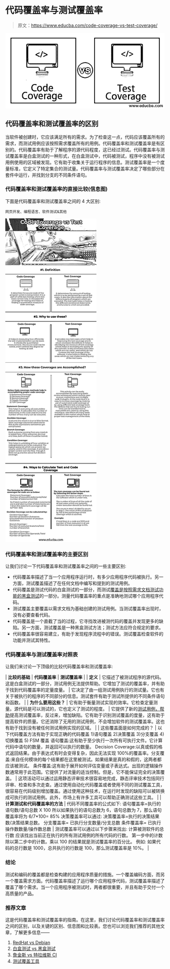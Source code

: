 # 代码覆盖率与测试覆盖率

> 原文：<https://www.educba.com/code-coverage-vs-test-coverage/>

![Code Coverage vs Test Coverage](img/364feef8805abdfd9a301a876ce89701.png)



## 代码覆盖率和测试覆盖率的区别

当软件被创建时，它应该满足所有的需求。为了检查这一点，代码应该覆盖所有的需求，而测试用例应该按照需求覆盖所有的用例。代码覆盖率和测试覆盖率是有区别的。代码覆盖率有助于了解程序的源代码程度，这已经过测试。代码覆盖率与测试覆盖率是白盒测试的一种形式，在白盒测试中，代码被测试，程序中没有被测试用例使用的区域被发现。它有助于收集关于运行程序的信息。测试覆盖率是一个度量标准，它定义了特定集合的测试量。代码覆盖率与测试覆盖率决定了哪些部分在套件中运行，并找到分支的不同条件语句。

### 代码覆盖率和测试覆盖率的直接比较(信息图)

下面是代码覆盖率和测试覆盖率之间的 4 大区别:

<small>网页开发、编程语言、软件测试&其他</small>

![Code-Coverage-vs-Test-Coverage-info](img/8e16953fba75e1da33769f4893b20f4a.png)



### 代码覆盖率和测试覆盖率的主要区别

让我们讨论一下代码覆盖率和测试覆盖率之间的一些主要区别:

*   代码覆盖率描述了当一个应用程序运行时，有多少应用程序代码被执行。另一方面，测试覆盖描述了在任何文档中编写和提到的测试用例。
*   代码覆盖是测试代码的白盒测试的一部分，而测试[覆盖是按照需求文档测试功能的黑盒测试](https://www.educba.com/black-box-testing-techniques/)的一部分。测量代码覆盖率的重点是准确地测试哪个应用程序代码。
*   测试覆盖主要覆盖以需求文档为基础创建的测试用例。当测试覆盖率出现时，没有必要查看代码。
*   代码覆盖是一个直截了当的过程，它寻找改进被测代码的覆盖并发现更多的缺陷。另一方面，测试覆盖是一种黑盒测试方法；测试方法应符合规定的要求。
*   代码覆盖率很容易建立，有助于发现程序流程中的错误。测试覆盖检查软件的功能并测试其特性。

### 代码覆盖率与测试覆盖率对照表

让我们来讨论一下顶级的比较代码覆盖率和测试覆盖率:

| **比较的基础** | **代码覆盖率** | **测试覆盖率** |
| **定义** | 它描述了被测试程序的源代码。这是白盒测试的一部分，测试用例无法提供帮助。它增加了测试的覆盖率，并有助于找到代码覆盖率的定量度量。 | 它决定了由一组测试用例执行的测试量。它也有关于被执行的程序的不同部分的信息。测试套件有助于测试所提供的不同条件语句和函数。 |
| **为什么要用这些？** | 它有助于衡量测试实现的效率。它检查定量测量。源代码是可以测试的，它也定义了测试的程度。 | 它提供了新的[测试用例，帮助](https://www.educba.com/test-cases-vs-test-scenario/)提高测试覆盖率，反过来，增加缺陷。它有助于识别测试覆盖的度量，这有助于提高软件的质量。它还消除了无用的测试用例，不会增加软件的测试覆盖率。这也有助于找到没有被任何测试用例实现的区域。 |
| 这些覆盖面是如何完成的？ | 以下代码覆盖方法有助于实现正确的代码覆盖
1)语句覆盖
2)决策覆盖
3)分支覆盖
4)切换覆盖
5) FSM 覆盖
语句覆盖:这有助于至少执行一次所有可执行文件。它计算代码中语句的数量，并返回可以执行的数量。
Decision Coverage:以真或假的格式返回结果。由于表达式有时会变得复杂，因此无法实现 100%的覆盖率。分支覆盖:来自任何模块的每个结果都在这里被测试。如果结果是真的和假的，这两者都应该被测试。
条件覆盖:这有助于展开如何评估变量或子表达式。出现的逻辑操作数通常用于此范围。它提供了对流量的适当控制。但是，它不能保证完全的决策覆盖。 | 这项活动可以通过运用静态评审技术很容易地完成，静态评审技术包括同行评审、检查和多次走查。通过使用自动化代码覆盖或者使用不同的测试覆盖工具，很容易在代码级别增加覆盖。通过使用这种技术，在运行时发现的缺陷可以被转换成可执行的测试用例。此外，市场上有许多工具可以帮助正确测试这些工具。 |
| **计算测试和代码覆盖率的方法** | 代码不同覆盖率的公式如下:
语句覆盖率=执行的语句数/语句总数 X 100
所以如果执行的语句总数为 6，语句总数为 7，那么语句覆盖率将为 6/7*100= 85%
决策覆盖率可以通过:
决策覆盖率=执行的决策结果数/决策结果总数。
分支覆盖率=
已执行分支数量/分支总数
条件覆盖率=
已执行操作数数量/操作数总数 | 测试覆盖率可以通过以下步骤来找出:
计算被测软件的总行数
应该找出当前正在执行的所有测试用例的所有代码的行数。
第一步中的计数除以第二步中的计数。乘以 100 的结果就是测试覆盖率的百分比。
例如:
如果代码的总行数是 1000，总共执行的行数是 100，那么测试覆盖率是 10%。 |

### 结论

测试和编码的覆盖都是检查构建的应用程序质量的措施。一个覆盖编码方面，而另一个覆盖需求方面。代码覆盖率描述了运行哪个应用程序代码，测试覆盖率描述了覆盖了哪个需求。当一个应用程序被测试时，两者都很重要，并且有助于交付一个高质量的产品。

### 推荐文章

这是代码覆盖率和测试覆盖率的指南。在这里，我们讨论代码覆盖率和测试覆盖率之间的区别，以及关键的区别、信息图和比较表。您也可以浏览我们推荐的其他文章，了解更多信息——

1.  [RedHat vs Debian](https://www.educba.com/redhat-vs-debian/)
2.  [白盒测试 vs 黑盒测试](https://www.educba.com/white-box-testing-vs-black-box-testing/)
3.  [詹金斯 vs 特拉维斯 CI](https://www.educba.com/jenkins-vs-travis-ci/)
4.  [测试覆盖工具](https://www.educba.com/test-coverage-tools/)





